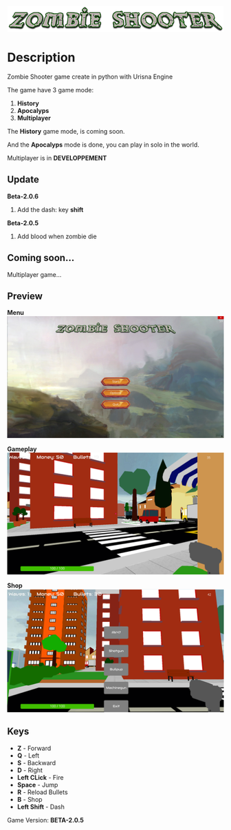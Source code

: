![No Preview :(](https://github.com/Creator754915/Zombie-Shooter/blob/main/Preview/Zombie_Shooter.png)

# Description
Zombie Shooter game create in python with Urisna Engine

The game have 3 game mode:
  1) **History**
  2) **Apocalyps**
  3) **Multiplayer**

The **History** game mode, is coming soon.

And the **Apocalyps** mode is done, you can play in solo in the world.

Multiplayer is in **DEVELOPPEMENT**

## Update
**Beta-2.0.6**
  1) Add the dash: key **shift**


**Beta-2.0.5**
  1) Add blood when zombie die

## Coming soon...
Multiplayer game...

## Preview

**Menu**
 ![No Preview :(](https://github.com/Creator754915/Zombie-Shooter/blob/main/Preview/menu_zombie_shooter.png)
 
 **Gameplay**
 ![No Preview :(](https://github.com/Creator754915/Zombie-Shooter/blob/main/Preview/gameplay.png)
 
 **Shop**
 ![No Preview :(](https://github.com/Creator754915/Zombie-Shooter/blob/main/Preview/shop.png)

## Keys
<ul>
      <li><strong>Z</strong> - Forward</li>
      <li><strong>Q</strong> - Left</li>
      <li><strong>S</strong> - Backward</li>
      <li><strong>D</strong> - Right</li>
      <li><strong>Left CLick</strong> - Fire</li>
      <li><strong>Space</strong> - Jump</li>
      <li><strong>R</strong> - Reload Bullets</li>
      <li><strong>B</strong> - Shop</li>
      <li><strong>Left Shift</strong> - Dash</li>
    </ul>

Game Version: **BETA-2.0.5**
